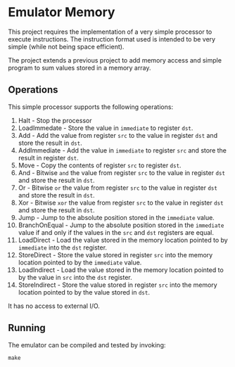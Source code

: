 Emulator Memory
===============

This project requires the implementation of a very simple processor to execute instructions. The instruction format used is intended to be very simple (while not being space efficient).

The project extends a previous project to add memory access and simple program to sum values stored in a memory array.

Operations
----------

This simple processor supports the following operations:

1. Halt - Stop the processor
2. LoadImmedate - Store the value in `immediate` to register `dst`.
3. Add - Add the value from register `src` to the value in register `dst` and store the result in `dst`.
4. AddImmediate - Add the value in `immediate` to register `src` and store the result in register `dst`.
5. Move - Copy the contents of register `src` to register `dst`.
6. And - Bitwise `and` the value from register `src` to the value in register `dst` and store the result in `dst`.
7. Or - Bitwise `or` the value from register `src` to the value in register `dst` and store the result in `dst`.
8. Xor - Bitwise `xor` the value from register `src` to the value in register `dst` and store the result in `dst`.
9. Jump - Jump to the absolute position stored in the `immediate` value.
10. BranchOnEqual - Jump to the absolute position stored in the `immediate` value if and only if the values in the `src` and `dst` registers are equal.
11. LoadDirect - Load the value stored in the memory location pointed to by `immediate` into the `dst` register.
12. StoreDirect - Store the value stored in register `src` into the memory location pointed to by the `immediate` value.
13. LoadIndirect - Load the value stored in the memory location pointed to by the value in `src` into the `dst` register.
14. StoreIndirect - Store the value stored in register `src` into the memory location pointed to by the value stored in `dst`.

It has no access to external I/O.

Running
-------

The emulator can be compiled and tested by invoking:

```
make
```
